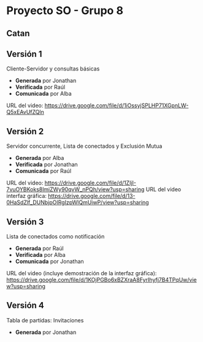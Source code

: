 # Proyecto SO - Grupo 8

## Catan

## Versión 1

Cliente-Servidor y consultas básicas
 * **Generada** por Jonathan
 * **Verificada** por Raúl
 * **Comunicada** por Alba

URL del video: https://drive.google.com/file/d/1iOssyjSPLHP71XGpnLW-Q5xEAvUfZQln

## Versión 2

Servidor concurrente, Lista de conectados y Exclusión Mutua
 * **Generada** por Alba
 * **Verificada** por Jonathan
 * **Comunicada** por Raúl

URL del video: https://drive.google.com/file/d/1ZIjI-7vuOYBKoks8lmiZWy90qvW_nPQh/view?usp=sharing
URL del video interfaz gráfica: https://drive.google.com/file/d/13-0HaSdZlf_DUNbjpOIRgIzpWlQmUiwP/view?usp=sharing

## Versión 3

Lista de conectados como notificación
 * **Generada** por Raúl
 * **Verificada** por Alba
 * **Comunicada** por Jonathan

URL del video (incluye demostración de la interfaz gráfica): https://drive.google.com/file/d/1KOjPGBo6xBZXraA8FyrIhyfj7B4TPqUw/view?usp=sharing

## Versión 4

Tabla de partidas: Invitaciones
 * **Generada** por Jonathan
